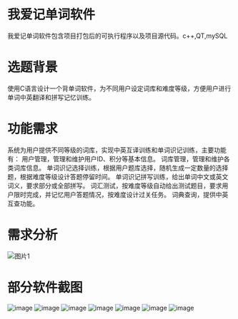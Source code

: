 # 我爱记单词软件
我爱记单词软件包含项目打包后的可执行程序以及项目源代码。c++,QT,mySQL
# 选题背景
使用C语言设计一个背单词软件，为不同用户设定词库和难度等级，方便用户进行单词中英翻译和拼写记忆训练。
# 功能需求
系统为用户提供不同等级的词库，实现中英互译训练和单词识记训练，主要功能有：
用户管理，管理和维护用户ID、积分等基本信息。
词库管理，管理和维护各类词库信息。
单词识记选择训练，根据用户题库选择，随机生成一定数量的选择题，根据难度等级设计答题停留时间。
单词识记拼写训练，给出单词中文或英文词义，要求部分或全部拼写。
词汇测试，按难度等级自动给出测试题目，要求用户限时完成，并记忆用户答题情况，按难度设计过关任务。
词典查询，提供中英互查功能。
# 需求分析
![图片1](https://user-images.githubusercontent.com/41753947/187103421-207720d8-69c2-414b-9b60-65b55e84174a.png)
# 部分软件截图
![image](https://user-images.githubusercontent.com/41753947/187102871-d01d1bf2-07a2-4143-849a-f0a755137f54.png)
![image](https://user-images.githubusercontent.com/41753947/187102896-3c8abe36-5513-4ee7-b134-9744c8db36c9.png)
![image](https://user-images.githubusercontent.com/41753947/187102924-d38fffbd-1306-4f43-b6dc-0ec5f39a0595.png)
![image](https://user-images.githubusercontent.com/41753947/187102934-094f4aa8-0e02-4432-81c2-df715900c4f7.png)
![image](https://user-images.githubusercontent.com/41753947/187102945-12b73050-2b3e-431f-aa1c-9d9b31995617.png)
![image](https://user-images.githubusercontent.com/41753947/187102956-60ff7009-5133-44f4-916d-821c3c439bd2.png)
![image](https://user-images.githubusercontent.com/41753947/187102985-762bfed9-c16f-4b06-aab8-08f0b982f131.png)
